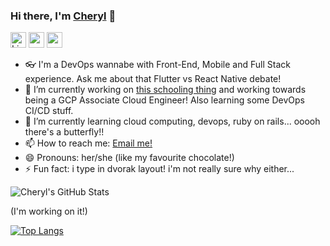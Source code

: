 ### Hi there, I'm [Cheryl](http://yoshi275.github.io/) 👋
[<img src="https://edent.github.io/SuperTinyIcons/images/svg/linkedin.svg" width="25" title="LinkedIn" />](https://www.linkedin.com/in/cherylnqj/)
[<img src="https://edent.github.io/SuperTinyIcons/images/svg/github.svg" width="25" />](https://github.com/Yoshi275)
[<img src="https://edent.github.io/SuperTinyIcons/images/svg/twitter.svg" width="25" />](https://twitter.com/icherylcode)
<!--
**Yoshi275/Yoshi275** is a ✨ _special_ ✨ repository because its `README.md` (this file) appears on your GitHub profile.

Here are some ideas to get you started:-->

- :eyeglasses: I'm a DevOps wannabe with Front-End, Mobile and Full Stack experience. Ask me about that Flutter vs React Native debate!
- 🔭 I’m currently working on [this schooling thing](https://www.comp.nus.edu.sg/programmes/ug/cs/) and working towards being a GCP Associate Cloud Engineer! Also learning some DevOps CI/CD stuff.
- 🌱 I’m currently learning cloud computing, devops, ruby on rails... ooooh there's a butterfly!!
- 📫 How to reach me: [Email me!](mailto:cheryl.nqj@gmail.com)
- 😄 Pronouns: her/she (like my favourite chocolate!)
- ⚡ Fun fact: i type in dvorak layout! i'm not really sure why either...

![Cheryl's GitHub Stats](https://github-readme-stats.vercel.app/api?username=yoshi275&count_private=true&show_icons=true&theme=tokyonight)

(I'm working on it!)

[![Top Langs](https://github-readme-stats.vercel.app/api/top-langs/?username=yoshi275&layout=compact&theme=tokyonight)](https://github.com/anuraghazra/github-readme-stats)
